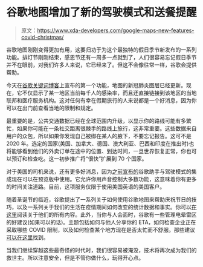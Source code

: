 # 谷歌地图增加了新的驾驶模式和送餐提醒

> 原文：<https://www.xda-developers.com/google-maps-new-features-covid-christmas/>

谷歌地图刚刚变得更加有用，这要归功于为这个最独特的假日季节新发布的一系列功能。排灯节刚刚结束，感恩节还有一周多一点就到了，人们很容易忘记假日季节并不在眼前，对我们许多人来说，它已经来了。但这不会像往常一样，谷歌会提供帮助。

今天在[谷歌关键词博客](https://blog.google/products/maps/google-maps-updates-get-you-through-holidays/)上宣布的第一个功能，地图的新冠肺炎图层已经更新。现在，它不仅显示了某一地区当前每千人的感染率，而且还直接链接到该地区的当地联邦和医疗服务机构。这对任何有幸在假期旅行的人来说都是一个好消息，因为你可以在出门前查看当地的限制和规定。

最重要的是，公共交通数据已经在全球范围内升级，以显示你的路线可能有多繁忙，如果你可能在一条社交距离很棘手的路线上旅行，这非常重要。这些数据来自用户的众包，所以如果你发现自己被绑在某人的腋下，不要忘记报告。这可不是 2020 年。选定的国家(美国、加拿大、德国、澳大利亚、巴西和印度在推出时)也将能够看到他们的外卖订单在途中的位置、到达时间，一旦世界恢复正常，你也可以预订和检查吃。这一初步推广将“很快”扩展到 70 个国家。

对于美国的司机来说，还有更多好消息，因为[之前宣布的](https://www.xda-developers.com/google-assistant-driving-mode-rolling-out/)谷歌助手与驾驶模式的集成现在可以在预览版中使用。它允许你用声音控制大多数功能，这意味着你有更多的时间关注道路。目前，这项服务仅限于使用美国英语的美国客户。

随着圣诞节的临近，谷歌提出了一系列关于如何使用谷歌地图来帮助庆祝节日的技巧，以及一系列关于我们的生活在疫情期间如何改变的统计数据和事实。你可以[在这里](https://blog.google/products/maps/2020holiday-trends-google-maps/)阅读关于他们的所有内容。此外，当你与人会面时，谷歌有一些管理电晕雷区的好建议(如果可以的话)。主题包括如何与他人分享你的 ETA，如何检查企业正在采取哪些 COVID 限制，以及如何检查某个地方现在是否太忙而不舒服。那些建议[可以在这里](https://blog.google/products/maps/google-maps-your-holiday-sidekick/)找到。

当我们继续穿越这些最奇怪的时代时，我们很容易被淹没，技术将再次成为我们的救世主。所以注意安全，但是不管你做什么，玩得开心点。